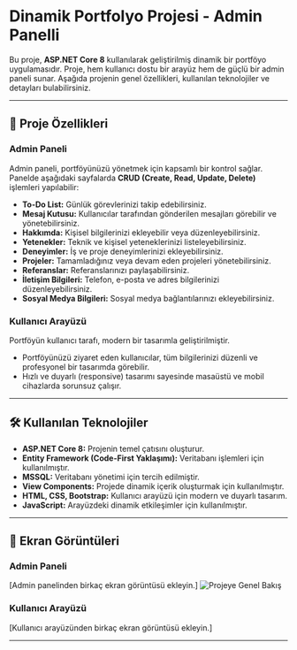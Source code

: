 # Dinamik Portfolyo Projesi - Admin Panelli  

Bu proje, **ASP.NET Core 8** kullanılarak geliştirilmiş dinamik bir portföyo uygulamasıdır. Proje, hem kullanıcı dostu bir arayüz hem de güçlü bir admin paneli sunar. Aşağıda projenin genel özellikleri, kullanılan teknolojiler ve detayları bulabilirsiniz.  

---

## 🚀 Proje Özellikleri  

### **Admin Paneli**  
Admin paneli, portföyünüzü yönetmek için kapsamlı bir kontrol sağlar. Panelde aşağıdaki sayfalarda **CRUD (Create, Read, Update, Delete)** işlemleri yapılabilir:  
- **To-Do List:** Günlük görevlerinizi takip edebilirsiniz.  
- **Mesaj Kutusu:** Kullanıcılar tarafından gönderilen mesajları görebilir ve yönetebilirsiniz.  
- **Hakkımda:** Kişisel bilgilerinizi ekleyebilir veya düzenleyebilirsiniz.  
- **Yetenekler:** Teknik ve kişisel yeteneklerinizi listeleyebilirsiniz.  
- **Deneyimler:** İş ve proje deneyimlerinizi ekleyebilirsiniz.  
- **Projeler:** Tamamladığınız veya devam eden projeleri yönetebilirsiniz.  
- **Referanslar:** Referanslarınızı paylaşabilirsiniz.  
- **İletişim Bilgileri:** Telefon, e-posta ve adres bilgilerinizi düzenleyebilirsiniz.  
- **Sosyal Medya Bilgileri:** Sosyal medya bağlantılarınızı ekleyebilirsiniz.  

### **Kullanıcı Arayüzü**  
Portföyün kullanıcı tarafı, modern bir tasarımla geliştirilmiştir.  
- Portföyünüzü ziyaret eden kullanıcılar, tüm bilgilerinizi düzenli ve profesyonel bir tasarımda görebilir.  
- Hızlı ve duyarlı (responsive) tasarımı sayesinde masaüstü ve mobil cihazlarda sorunsuz çalışır.  

---

## 🛠️ Kullanılan Teknolojiler  

- **ASP.NET Core 8:** Projenin temel çatısını oluşturur.  
- **Entity Framework (Code-First Yaklaşımı):** Veritabanı işlemleri için kullanılmıştır.  
- **MSSQL:** Veritabanı yönetimi için tercih edilmiştir.  
- **View Components:** Projede dinamik içerik oluşturmak için kullanılmıştır.  
- **HTML, CSS, Bootstrap:** Kullanıcı arayüzü için modern ve duyarlı tasarım.  
- **JavaScript:** Arayüzdeki dinamik etkileşimler için kullanılmıştır.  

---

## 📸 Ekran Görüntüleri  

### Admin Paneli  
[Admin panelinden birkaç ekran görüntüsü ekleyin.]
![Projeye Genel Bakış](/wwwroot/Projeye-Ait-Ekran-Goruntuleri/1.png)

### Kullanıcı Arayüzü  
[Kullanıcı arayüzünden birkaç ekran görüntüsü ekleyin.]  

---
